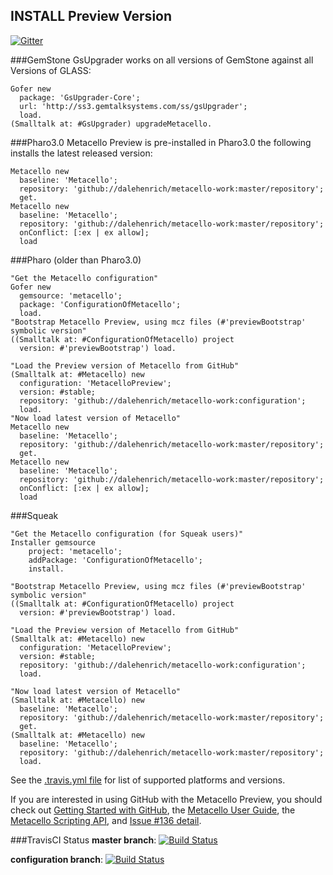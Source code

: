 ## INSTALL Preview Version

[![Gitter](https://badges.gitter.im/Join%20Chat.svg)](https://gitter.im/dalehenrich/metacello-work?utm_source=badge&utm_medium=badge&utm_campaign=pr-badge&utm_content=badge)

###GemStone
GsUpgrader works on all versions of GemStone against all Versions of GLASS:

```Smalltalk
Gofer new
  package: 'GsUpgrader-Core';
  url: 'http://ss3.gemtalksystems.com/ss/gsUpgrader';
  load.
(Smalltalk at: #GsUpgrader) upgradeMetacello.
```

###Pharo3.0
Metacello Preview  is pre-installed in Pharo3.0 the following installs the latest released version:

```Smalltalk
Metacello new
  baseline: 'Metacello';
  repository: 'github://dalehenrich/metacello-work:master/repository';
  get.
Metacello new
  baseline: 'Metacello';
  repository: 'github://dalehenrich/metacello-work:master/repository';
  onConflict: [:ex | ex allow];
  load
```

###Pharo (older than Pharo3.0)

```Smalltalk
"Get the Metacello configuration"
Gofer new
  gemsource: 'metacello';
  package: 'ConfigurationOfMetacello';
  load.
"Bootstrap Metacello Preview, using mcz files (#'previewBootstrap' symbolic version"
((Smalltalk at: #ConfigurationOfMetacello) project 
  version: #'previewBootstrap') load.

"Load the Preview version of Metacello from GitHub"
(Smalltalk at: #Metacello) new
  configuration: 'MetacelloPreview';
  version: #stable;
  repository: 'github://dalehenrich/metacello-work:configuration';
  load.
"Now load latest version of Metacello"
Metacello new
  baseline: 'Metacello';
  repository: 'github://dalehenrich/metacello-work:master/repository';
  get.
Metacello new
  baseline: 'Metacello';
  repository: 'github://dalehenrich/metacello-work:master/repository';
  onConflict: [:ex | ex allow];
  load
```

###Squeak

```Smalltalk
"Get the Metacello configuration (for Squeak users)"
Installer gemsource
    project: 'metacello';
    addPackage: 'ConfigurationOfMetacello';
    install.

"Bootstrap Metacello Preview, using mcz files (#'previewBootstrap' symbolic version"
((Smalltalk at: #ConfigurationOfMetacello) project 
  version: #'previewBootstrap') load.

"Load the Preview version of Metacello from GitHub"
(Smalltalk at: #Metacello) new
  configuration: 'MetacelloPreview';
  version: #stable;
  repository: 'github://dalehenrich/metacello-work:configuration';
  load.

"Now load latest version of Metacello"
(Smalltalk at: #Metacello) new
  baseline: 'Metacello';
  repository: 'github://dalehenrich/metacello-work:master/repository';
  get.
(Smalltalk at: #Metacello) new
  baseline: 'Metacello';
  repository: 'github://dalehenrich/metacello-work:master/repository';
  load.
```


See the [.travis.yml file](./.travis.yml) for list of supported platforms and versions.

If you are interested in using GitHub with the Metacello Preview, you should check out 
[Getting Started with GitHub][1], the [Metacello User Guide][2], the [Metacello Scripting API][3], and [Issue #136 detail][4].

###TravisCI Status
**master branch**: [![Build Status](https://secure.travis-ci.org/dalehenrich/metacello-work.png?branch=master)](http://travis-ci.org/dalehenrich/metacello-work)

**configuration branch**: [![Build Status](https://secure.travis-ci.org/dalehenrich/metacello-work.png?branch=configuration)](http://travis-ci.org/dalehenrich/metacello-work)

[1]: docs/GettingStartedWithGitHub.md
[2]: docs/MetacelloUserGuide.md
[3]: docs/MetacelloScriptingAPI.md
[4]: docs/Issue_136Detail.md


